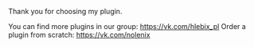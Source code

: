Thank you for choosing my plugin.

You can find more plugins in our group: https://vk.com/hlebix_pl
Order a plugin from scratch: https://vk.com/nolenix
